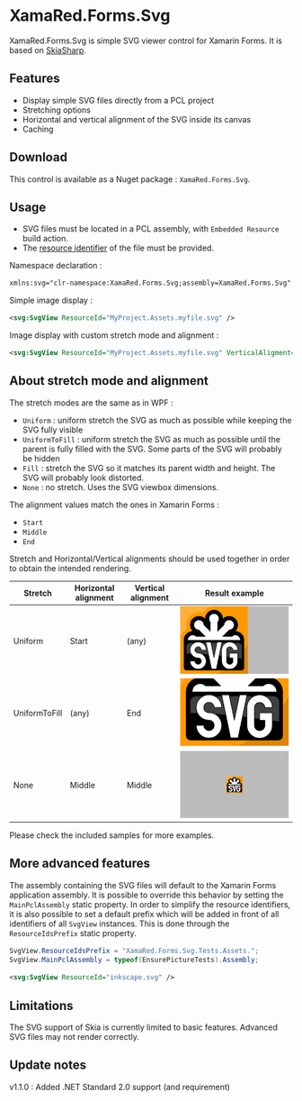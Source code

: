 # XamaRed.Forms.Svg
XamaRed.Forms.Svg is simple SVG viewer control for Xamarin Forms.
It is based on [SkiaSharp](https://github.com/mono/SkiaSharp).
## Features
- Display simple SVG files directly from a PCL project
- Stretching options
- Horizontal and vertical alignment of the SVG inside its canvas
- Caching
## Download
This control is available as a Nuget package : `XamaRed.Forms.Svg`.
## Usage
- SVG files must be located in a PCL assembly, with `Embedded Resource` build action.
- The [resource identifier](https://developer.xamarin.com/guides/xamarin-forms/application-fundamentals/files/#Loading_Files_Embedded_as_Resources) of the file must be provided.

Namespace declaration :
```xml
xmlns:svg="clr-namespace:XamaRed.Forms.Svg;assembly=XamaRed.Forms.Svg"
```
Simple image display :
```xml
<svg:SvgView ResourceId="MyProject.Assets.myfile.svg" />
```
Image display with custom stretch mode and alignment :
```xml
<svg:SvgView ResourceId="MyProject.Assets.myfile.svg" VerticalAligment="Middle" HorizontalAligment="Middle" Stretch="UniformToFill" />
```
## About stretch mode and alignment
The stretch modes are the same as in WPF :
- `Uniform` : uniform stretch the SVG as much as possible while keeping the SVG fully visible
- `UniformToFill` : uniform stretch the SVG as much as possible until the parent is fully filled with the SVG. Some parts of the SVG will probably be hidden
- `Fill` : stretch the SVG so it matches its parent width and height. The SVG will probably look distorted.
- `None` : no stretch. Uses the SVG viewbox dimensions.

The alignment values match the ones in Xamarin Forms :
- `Start`
- `Middle` 
- `End`

Stretch and Horizontal/Vertical alignments should be used together in order to obtain the intended rendering.

| Stretch       | Horizontal alignment | Vertical alignment | Result example                           |
|---------------|----------------------|--------------------|------------------------------------------|
| Uniform       | Start                | (any)              | ![example1](ReadmeExamples/example1.png) |
| UniformToFill | (any)                | End                | ![example2](ReadmeExamples/example2.png) |
| None          | Middle               | Middle             | ![example3](ReadmeExamples/example3.png) |

Please check the included samples for more examples.

## More advanced features
The assembly containing the SVG files will default to the Xamarin Forms application assembly. It is possible to override this behavior by setting the `MainPclAssembly` static property.
In order to simplify the resource identifiers, it is also possible to set a default prefix which will be added in front of all identifiers of all `SvgView` instances. This is done through the `ResourceIdsPrefix` static property.

```csharp
SvgView.ResourceIdsPrefix = "XamaRed.Forms.Svg.Tests.Assets.";
SvgView.MainPclAssembly = typeof(EnsurePictureTests).Assembly;
```
```xml
<svg:SvgView ResourceId="inkscape.svg" />
```

## Limitations
The SVG support of Skia is currently limited to basic features.
Advanced SVG files may not render correctly.

## Update notes
v1.1.0 : Added .NET Standard 2.0 support (and requirement)